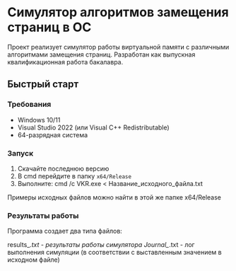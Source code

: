 # Симулятор алгоритмов замещения страниц в ОС

Проект реализует симулятор работы виртуальной памяти с различными алгоритмами замещения страниц. Разработан как выпускная квалификационная работа бакалавра.

## Быстрый старт

### Требования
- Windows 10/11
- Visual Studio 2022 (или Visual C++ Redistributable)
- 64-разрядная система

### Запуск
1. Скачайте последнюю версию
2. В cmd перейдите в папку `x64/Release`
3. Выполните:
cmd /c VKR.exe < Название_исходного_файла.txt

Примеры исходных файлов можно найти в этой же папке x64/Release

### Результаты работы
Программа создает два типа файлов:

results_*.txt - результаты работы симулятора
Journal_*.txt - лог выполнения симуляции (в соответствии с выставленным значением в исходном файле)
